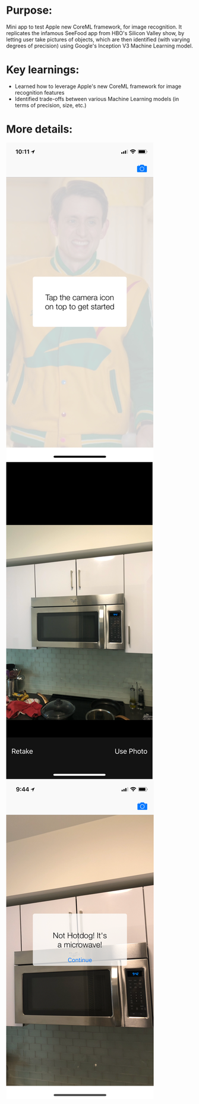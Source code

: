 

# Purpose:

Mini app to test Apple new CoreML framework, for image recognition. It replicates the infamous SeeFood app from HBO's Silicon Valley show, by letting user take pictures of objects, which are then identified (with varying degrees of precision) using Google's Inception V3 Machine Learning model.

# Key learnings:

- Learned how to leverage Apple's new CoreML framework for image recognition features
- Identified trade-offs between various Machine Learning models (in terms of precision, size, etc.) 

# More details:
![](https://github.com/fschaus/HotDogOrNot/blob/master/IMG_F2783B0E1DBF-1.png)
![](https://github.com/fschaus/HotDogOrNot/blob/master/IMG_1346_resized.png)
![](https://github.com/fschaus/HotDogOrNot/blob/master/IMG_1345_resized.png)


